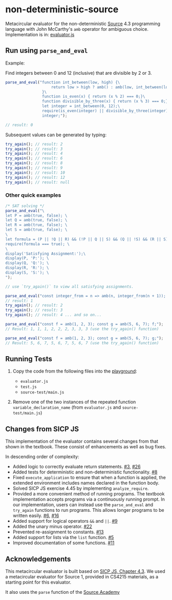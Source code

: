 # non-deterministic-source
Metacircular evaluator for the non-deterministic [Source](https://sicp.comp.nus.edu.sg/source/) 4.3 programming language with John McCarthy's `amb` operator for ambiguous choice. <br />
Implementation is in: [evaluator.js](evaluator.js)

## Run using `parse_and_eval`

Example:

Find integers between 0 and 12 (inclusive) that are divisible by 2 or 3.

```js
parse_and_eval("function int_between(low, high) {\
                    return low > high ? amb() : amb(low, int_between(low + 1, high));\
                }\
                function is_even(x) { return (x % 2) === 0;}\
                function divisible_by_three(x) { return (x % 3) === 0;}\
                let integer = int_between(0, 12);\
                require(is_even(integer) || divisible_by_three(integer));\
                integer;");

// result: 0
```
Subsequent values can be generated by typing:
```js
try_again(); // result: 2
try_again(); // result: 3
try_again(); // result: 4
try_again(); // result: 6
try_again(); // result: 8
try_again(); // result: 9
try_again(); // result: 10
try_again(); // result: 12
try_again(); // result: null
```

### Other quick examples
```js
/* SAT solving */
parse_and_eval("\
let P = amb(true, false); \
let Q = amb(true, false); \
let R = amb(true, false); \
let S = amb(true, false); \
\
let formula = (P || !Q || R) && (!P || Q || S) && (Q || !S) && (R || S) && (P || !R); \
require(formula === true); \
\
display('Satisfying Assignment:');\
display(P, 'P:'); \
display(Q, 'Q:'); \
display(R, 'R:'); \
display(S, 'S:'); \
");

// use `try_again()` to view all satisfying assignments.
```

```js
parse_and_eval("const integer_from = n => amb(n, integer_from(n + 1)); integer_from(1);");
// result: 1
try_again(); // result: 2
try_again(); // result: 3
try_again(); // result: 4 ... and so on...
```

```js
parse_and_eval("const f = amb(1, 2, 3); const g = amb(5, 6, 7); f;");
// Result: 1, 1, 1, 2, 2, 2, 3, 3, 3 (use the try_again() function)
```

```js
parse_and_eval("const f = amb(1, 2, 3); const g = amb(5, 6, 7); g;");
// Result: 5, 6, 7, 5, 6, 7, 5, 6, 7 (use the try_again() function)
```

## Running Tests

1. Copy the code from the following files into the [playground](https://sourceacademy.nus.edu.sg/playground):
    * `evaluator.js`
    * `test.js`
    * `source-test/main.js`

2. Remove one of the two instances of the repeated function `variable_declaration_name` (from `evaluator.js` and `source-test/main.js`)

## Changes from SICP JS
This implementation of the evaluator contains several changes from that shown in the textbook. These consist of enhancements as well as bug fixes. <br />

In descending order of complexity:
* Added logic to correctly evaluate return statements.
  [#3](https://github.com/anubh-v/non-deterministic-source/pull/3), [#26](https://github.com/anubh-v/non-deterministic-source/pull/26)
* Added tests for deterministic and non-deterministic functionality. [#8](https://github.com/anubh-v/non-deterministic-source/pull/8)
* Fixed `execute_application` to ensure that when a function is applied, the extended environment includes
  names declared in the function body.
* Solved SICP JS exercise 4.45 by implementing `analyze_require`.
* Provided a more convenient method of running programs.
  The textbook implementation accepts programs via a continuously running prompt.
  In our implementation, users can instead use the `parse_and_eval` and `try_again` functions  to run programs. This allows longer programs to be written easily. [#6](https://github.com/anubh-v/non-deterministic-source/pull/6), [#16](https://github.com/anubh-v/non-deterministic-source/pull/16)
* Added support for logical operators `&&` and `||`. [#9](https://github.com/anubh-v/non-deterministic-source/pull/9)
* Added the unary minus operator. [#22](https://github.com/anubh-v/non-deterministic-source/pull/22)
* Prevented re-assignment to constants. [#13](https://github.com/anubh-v/non-deterministic-source/pull/13)
* Added support for lists via the `list` function. [#5](https://github.com/anubh-v/non-deterministic-source/pull/5)
* Improved documentation of some functions. [#11](https://github.com/anubh-v/non-deterministic-source/pull/11)

## Acknowledgements
This metacircular evaluator is built based on [SICP JS, Chapter 4.3](https://sicp.comp.nus.edu.sg/chapters/85).
We used a metacircular evaluator for Source 1, provided in CS4215 materials, as a starting point for this evaluator.

It also uses the `parse` function of the [Source Academy](https://github.com/source-academy/js-slang)
